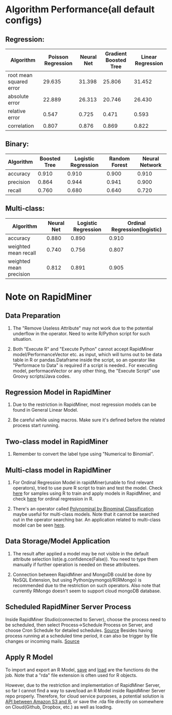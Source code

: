 # Algorithm Performance(all default configs)

## Regression:


Algorithm | Poisson Regression | Neural Net | Gradient Boosted Tree | Linear Regression
 --- | --- | --- | --- | ---
root mean squared error | 29.635 | 31.398 | 25.806 | 31.452
absolute error | 22.889 | 26.313 | 20.746 | 26.430
relative error | 0.547 | 0.725 | 0.471 | 0.593
correlation | 0.807 | 0.876 | 0.869 | 0.822

## Binary:
Algorithm | Boosted Tree | Logistic Regression | Random Forest | Neural Network
 --- | --- | --- | --- | ---
accuracy | 0.910 | 0.910 | 0.900 | 0.910
precision | 0.864 | 0.944 | 0.941 | 0.900
recall | 0.760 | 0.680 | 0.640 | 0.720

## Multi-class:
Algorithm | Neural Net | Logistic Regression | Ordinal Regression(logistic)
 --- | --- | --- | ---
accuracy | 0.880 | 0.890 | 0.910
weighted mean recall | 0.740 | 0.756 | 0.807
weighted mean precision | 0.812 | 0.891 | 0.905

# Note on RapidMiner

## Data Preparation

1. The "Remove Useless Attribute" may not work due to the potential underflow in the operator. Need to write R/Python script for 
such situation.

2. Both "Execute R" and "Execute Python" cannot accept RapidMiner model/PerformanceVector etc. as input, which will turns out to be 
data table in R or pandas.Dataframe inside the script, so an operator like "Performace to Data" is required if a script is needed.. For executing model, performaceVector or any other thing, the "Execute Script" use Groovy scripts/Java codes.

## Regression Model in RapidMiner

1. Due to the restriction in RapidMiner, most regression models can be found in General Linear Model.

2. Be careful while using macros. Make sure it's defined before the related process start running.

## Two-class model in RapidMiner

1. Remember to convert the label type using "Numerical to Binomial".

## Multi-class model in RapidMiner

1. For Ordinal Regression Model in rapidMiner(unable to find relevant operators), tried to use pure R script to train and test the model. 
Check [here](http://community.rapidminer.com/t5/RapidMiner-Studio/Is-is-possible-to-see-the-output-from-an-R-model-in-Rapidminer/td-p/24472) for samples using R to train and apply models in RapidMiner, and check [here](http://www.uni-kiel.de/psychologie/rexrepos/posts/regressionOrdinal.html) for ordinal regression in R.

2. There's an operator called [Polynominal by Binominal Classification](http://docs.rapidminer.com/studio/operators/modeling/predictive/ensembles/polynomial_by_binomial_classification.html) maybe useful for multi-class models. Note that it cannot be searched out in the operator searching bar. An application related to multi-class model can be seen [here](http://community.rapidminer.com/t5/RapidMiner-Studio/Multi-Class-Labels/td-p/26572).

## Data Storage/Model Application

1. The result after applied a model may be not visible in the default attribute selection list(e.g.confidence(False)).
You need to type them manually if further operation is needed on these attributees.

2. Connection between RapidMiner and MongoDB could be done by NoSQL Extension, but using Python(pymongo)/R(RMongo) is recommended due
to the restriction on such operators. Also note that currently RMongo doesn't seem to support cloud mongoDB database.


## Scheduled RapidMiner Server Process

Inside RapidMiner Studio(connected to Server), choose the process need to be scheduled, then select Process->Schedule Process on Server, and choose Cron Schedule for detailed schedules. [Source](http://docs.rapidminer.com/server/how-to/schedule-a-process/schedule-from-studio.html) 
Besides having process running at a scheduled time period, it can also be trigger by file changes or incoming mails. [Source](http://docs.rapidminer.com/server/how-to/schedule-a-process/schedule-from-server.html)


## Apply R Model

To import and export an R Model, [save](https://stat.ethz.ch/R-manual/R-devel/library/base/html/save.html) and [load](https://stat.ethz.ch/R-manual/R-devel/library/base/html/load.html) are the functions do the job. Note that a "rda" file extension is often used for R objects.

However, due to the restriction and implementation of RapidMiner Server, so far I cannot find a way to save/load an R Model inside RapidMiner Server repo properly. Therefore, for cloud service purposes, a potential solution is 
[API between Amazon S3 and R](https://github.com/cloudyr/aws.s3), or save the .rda file directly on somewhere on Cloud(Github, Dropbox, etc.) as well as loading.
